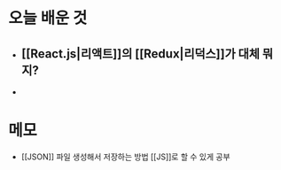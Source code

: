 # 오늘 배운 것
- ## [[React.js|리액트]]의 [[Redux|리덕스]]가 대체 뭐지?
- 


# 메모
- [[JSON]] 파일 생성해서 저장하는 방법 [[JS]]로 할 수 있게 공부